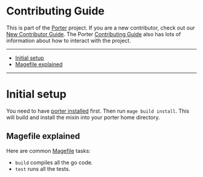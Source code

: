 # Contributing Guide

This is part of the [Porter][porter] project. If you are a new contributor,
check out our [New Contributor Guide][new-contrib]. The Porter [Contributing
Guide][contrib] also has lots of information about how to interact with the
project.

[porter]: https://github.com/getporter/porter
[new-contrib]: https://porter.sh/contribute
[contrib]: https://porter.sh/src/CONTRIBUTING.md

---

* [Initial setup](#initial-setup)
* [Magefile explained](#magefile-explained)

---

# Initial setup

You need to have [porter installed](https://porter.sh/install) first. Then run
`mage build install`. This will build and install the mixin into your porter
home directory.

## Magefile explained

Here are common [Magefile](https://magefile.org) tasks:

* `build` compiles all the go code.
* `test` runs all the tests.
